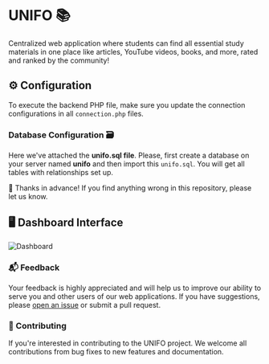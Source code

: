 # UNIFO 📚
Centralized web application where students can find all essential study materials in one place like articles, YouTube videos, books, and more, rated and ranked by the community!

## ⚙️ Configuration
To execute the backend PHP file, make sure you update the connection configurations in all `connection.php` files.

### Database Configuration 🗃️
Here we've attached the **unifo.sql file**.
Please, first create a database on your server named **unifo** and then import this `unifo.sql`. You will get all tables with relationships set up.

🙏 Thanks in advance! If you find anything wrong in this repository, please let us know.

## 🖥️ Dashboard Interface
<img src="https://github.com/Nayak-Sahil/unifo/blob/main/assest/Dashboard.png" alt="Dashboard">

### 📬 Feedback
Your feedback is highly appreciated and will help us to improve our ability to serve you and other users of our web applications. If you have suggestions, please [open an issue](https://github.com/Nayak-Sahil/unifo/issues/new) or submit a pull request.

### 🌟 Contributing
If you're interested in contributing to the UNIFO project. We welcome all contributions from bug fixes to new features and documentation.


